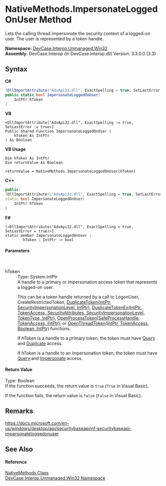 # NativeMethods.ImpersonateLoggedOnUser Method 
 

Lets the calling thread impersonate the security context of a logged-on user. The user is represented by a token handle.

**Namespace:**&nbsp;<a href="N_DevCase_Interop_Unmanaged_Win32">DevCase.Interop.Unmanaged.Win32</a><br />**Assembly:**&nbsp;DevCase.Interop (in DevCase.Interop.dll) Version: 3.3.0.0 (3.3)

## Syntax

**C#**<br />
``` C#
[DllImportAttribute("AdvApi32.dll", ExactSpelling = true, SetLastError = true)]
public static bool ImpersonateLoggedOnUser(
	IntPtr hToken
)
```

**VB**<br />
``` VB
<DllImportAttribute("AdvApi32.dll", ExactSpelling := true, SetLastError := true>]
Public Shared Function ImpersonateLoggedOnUser ( 
	hToken As IntPtr
) As Boolean
```

**VB Usage**<br />
``` VB Usage
Dim hToken As IntPtr
Dim returnValue As Boolean

returnValue = NativeMethods.ImpersonateLoggedOnUser(hToken)
```

**C++**<br />
``` C++
public:
[DllImportAttribute(L"AdvApi32.dll", ExactSpelling = true, SetLastError = true)]
static bool ImpersonateLoggedOnUser(
	IntPtr hToken
)
```

**F#**<br />
``` F#
[<DllImportAttribute("AdvApi32.dll", ExactSpelling = true, SetLastError = true)>]
static member ImpersonateLoggedOnUser : 
        hToken : IntPtr -> bool 

```


#### Parameters
&nbsp;<dl><dt>hToken</dt><dd>Type: System.IntPtr<br />A handle to a primary or impersonation access token that represents a logged-on user. 

 This can be a token handle returned by a call to LogonUser, CreateRestrictedToken, <a href="M_DevCase_Interop_Unmanaged_Win32_NativeMethods_DuplicateToken">DuplicateToken(IntPtr, SecurityImpersonationLevel, IntPtr)</a>, <a href="M_DevCase_Interop_Unmanaged_Win32_NativeMethods_DuplicateTokenEx">DuplicateTokenEx(IntPtr, TokenAccess, SecurityAttributes, SecurityImpersonationLevel, TokenType, IntPtr)</a>, <a href="M_DevCase_Interop_Unmanaged_Win32_NativeMethods_OpenProcessToken">OpenProcessToken(SafeProcessHandle, TokenAccess, IntPtr)</a>, or <a href="M_DevCase_Interop_Unmanaged_Win32_NativeMethods_OpenThreadToken">OpenThreadToken(IntPtr, TokenAccess, Boolean, IntPtr)</a> functions. 

 If *hToken* is a handle to a primary token, the token must have <a href="T_DevCase_Interop_Unmanaged_Win32_Enums_TokenAccess">Query</a> and <a href="T_DevCase_Interop_Unmanaged_Win32_Enums_TokenAccess">Duplicate</a> access. 

 If *hToken* is a handle to an impersonation token, the token must have <a href="T_DevCase_Interop_Unmanaged_Win32_Enums_TokenAccess">Query</a> and <a href="T_DevCase_Interop_Unmanaged_Win32_Enums_TokenAccess">Impersonate</a> access.</dd></dl>

#### Return Value
Type: Boolean<br />If the function succeeds, the return value is `true` (`True` in Visual Basic). 

 If the function fails, the return value is `false` (`False` in Visual Basic).

## Remarks
<a href="https://docs.microsoft.com/en-us/windows/desktop/api/securitybaseapi/nf-securitybaseapi-impersonateloggedonuser" target="_blank">https://docs.microsoft.com/en-us/windows/desktop/api/securitybaseapi/nf-securitybaseapi-impersonateloggedonuser</a>

## See Also


#### Reference
<a href="T_DevCase_Interop_Unmanaged_Win32_NativeMethods">NativeMethods Class</a><br /><a href="N_DevCase_Interop_Unmanaged_Win32">DevCase.Interop.Unmanaged.Win32 Namespace</a><br />